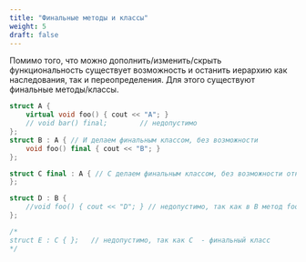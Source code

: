 ```yaml
---
title: "Финальные методы и классы"
weight: 5
draft: false
---
```


Помимо того, что можно дополнить/изменить/скрыть функциональность существует возможность и останить иерархию как наследования, так и переопределения. Для этого существуют финальные методы/классы. 
```cpp
struct A {
	virtual void foo() { cout << "A"; }
	// void bar() final; 		// недопустимо
};
struct B : A { // И делаем финальным классом, без возможности
    void foo() final { cout << "B"; }
};

struct С final : A { // C делаем финальным классом, без возможности отнаследоваться от него
};

struct D : B {
    //void foo() { cout << "D"; } // недопустимо, так как в B метод foo финальный
};

/*
struct E : C { };	// недопустимо, так как C  - финальный класс
*/

```